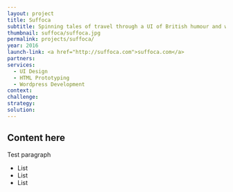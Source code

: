```yaml
---
layout: project
title: Suffoca
subtitle: Spinning tales of travel through a UI of British humour and whimsy.
thumbnail: suffoca/suffoca.jpg
permalink: projects/suffoca/
year: 2016
launch-link: <a href="http://suffoca.com">suffoca.com</a>
partners:
services:
  - UI Design
  - HTML Prototyping
  - Wordpress Development
context:
challenge:
strategy:
solution:
---
```


## Content here

Test paragraph

- List
- List
- List

![]()
